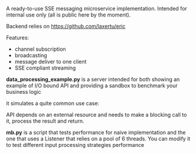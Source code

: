 A ready-to-use SSE messaging microservice implementation. 
Intended for internal use only (all is public here by the moment).

Backend relies on https://github.com/laxertu/eric

Features:
* channel subscription
* broadcasting
* message deliver to one client
* SSE compliant streaming

**data_processing_example.py** is a server intended for both showing an example of I/O bound API
and providing a sandbox to benchmark your business logic

it simulates a quite common use case:

API depends on an external resource and needs to make a blocking call to it, process the result
and return.

**mb.py** is a script that tests performance for naive implementation and the one that uses a 
Listener that relies on a pool of 6 threads. You can modify it to test different input processing strategies performance
